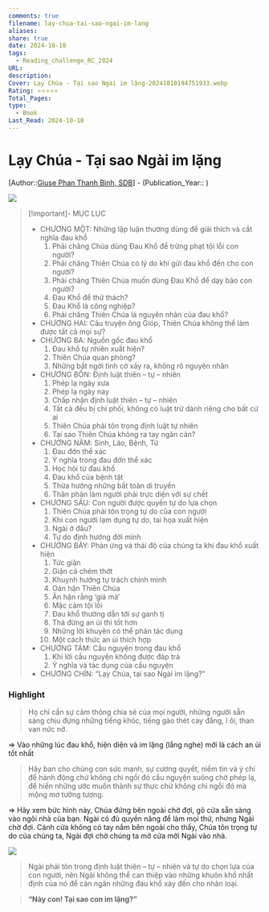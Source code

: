 ```yaml
---
comments: true
filename: lay-chua-tai-sao-ngai-im-lang
aliases: 
share: true
date: 2024-10-10
tags:
  - Reading_challenge_RC_2024
URL: 
description: 
Cover: Lạy Chúa - Tại sao Ngài im lặng-20241010194751933.webp
Rating: ⭐⭐⭐⭐⭐
Total_Pages: 
type:
  - Book
Last_Read: 2024-10-10
---
```

# Lạy Chúa - Tại sao Ngài im lặng
[Author::[Giuse Phan Thanh Bình, SDB](Giuse%20Phan%20Thanh%20B%C3%ACnh,%20SDB.md)] - (Publication_Year:: )

![](https://i.imgur.com/yCZ6QXc.png)


> [!important]- MỤC LỤC
> - CHƯƠNG MỘT: Những lập luận thường dùng để giải thích và cắt nghĩa đau khổ 
> 	1. Phải chăng Chúa dùng Đau Khổ để trừng phạt tội lỗi con người?
> 	2. Phải chăng Thiên Chúa có lý do khi gửi đau khổ đến cho con người?
> 	3. Phải chăng Thiên Chúa muốn dùng Đau Khổ để dạy bảo con người?
> 	4. Đau Khổ để thử thách?
> 	5. Đau Khổ là công nghiệp?
> 	6. Phải chăng Thiên Chúa là nguyên nhân của đau khổ?
> - CHƯƠNG HAI: Câu truyện ông Gióp, Thiên Chúa không thể làm được tất cả mọi sự?
> - CHƯƠNG BA: Nguồn gốc đau khổ
> 	1. Đau khổ tự nhiên xuất hiện?
> 	2. Thiên Chúa quan phòng?
> 	3. Những bất ngời tình cờ xảy ra, không rõ nguyên nhân
> - CHƯƠNG BỐN: Định luật thiên – tự – nhiên
> 	1. Phép lạ ngày xưa
> 	2. Phép lạ ngày nay
> 	3. Chấp nhận định luật thiên – tự – nhiên
> 	4. Tất cả đều bị chi phối, không có luật trừ dành riêng cho bất cứ ai
> 	5. Thiên Chúa phải tôn trọng định luật tự nhiên
> 	6. Tại sao Thiên Chúa không ra tay ngăn cản?
> - CHƯƠNG NĂM: Sinh, Lão, Bệnh, Tử
> 	1. Đau đớn thể xác
> 	2. Ý nghĩa trong đau đớn thể xác
> 	3. Học hỏi từ đau khổ
> 	4. Đau khổ của bệnh tật
> 	5. Thừa hưởng những bất toàn di truyền
> 	6. Thân phận làm người phải trực diện với sự chết
> - CHƯƠNG SÁU: Con người được quyền tự do lựa chọn
> 	1. Thiên Chúa phải tôn trọng tự do của con người
> 	2. Khi con người lạm dụng tự do, tai họa xuất hiện
> 	3. Ngài ở đâu?
> 	4. Tự do định hướng đời mình
> - CHƯƠNG BẢY: Phản ứng và thái độ của chúng ta khi đau khổ xuất hiện
> 	1. Tức giận
> 	2. Giận cá chém thớt
> 	3. Khuynh hướng tự trách chính mình
> 	4. Oán hận Thiên Chúa
> 	5. Ân hận rằng ‘giá mà’
> 	6. Mặc cảm tội lỗi
> 	7. Đau khổ thường dẫn tới sự ganh tị
> 	8. Thà đừng an ủi thì tốt hơn
> 	9. Những lời khuyên có thể phản tác dụng
> 	10. Một cách thức an ủi thích hợp
> - CHƯƠNG TÁM: Cầu nguyện trong đau khổ
> 	1. Khi lời cầu nguyện không được đáp trả
> 	2. Ý nghĩa và tác dụng của cầu nguyện
> - CHƯƠNG CHÍN: “Lạy Chúa, tại sao Ngài im lặng?”

### Highlight

> Họ chỉ cần sự cảm thông chia sẻ của mọi người, những người sẵn sàng chịu đựng những tiếng khóc, tiếng gào thét cay đắng, ỉ ôi, than van nức nở. 

=> Vào những lúc đau khổ, hiện diện và im lặng (lắng nghe) mới là cách an ủi tốt nhất

> Hãy ban cho chúng con sức mạnh, sự cương quyết, niềm tin và ý chí để hành động chứ không chỉ ngồi đó cầu nguyện suông chờ phép lạ, để hiến những ước muốn thành sự thực chứ không chỉ ngồi đó mà mộng mơ tưởng tượng. 

=> Hãy xem bức hình này, Chúa đứng bên ngoài chờ đợi, gõ cửa sẵn sàng vào ngôi nhà của bạn. Ngài có đủ quyền năng để làm mọi thứ, nhưng Ngài chờ đợi. Cánh cửa không có tay nắm bên ngoài cho thấy, Chúa tôn trọng tự do của chúng ta, Ngài đợi chờ chúng ta mở cửa mời Ngài vào nhà.

![](https://i.imgur.com/61EkNEh.png)

> Ngài phải tôn trong định luật thiên – tự – nhiên và tự do chọn lựa của con người, nên Ngài không thể can thiệp vào những khuôn khổ nhất định của nó để cản ngăn những đau khổ xảy đến cho nhân loại. 

> **“Này con! Tại sao con im lặng?”** 

